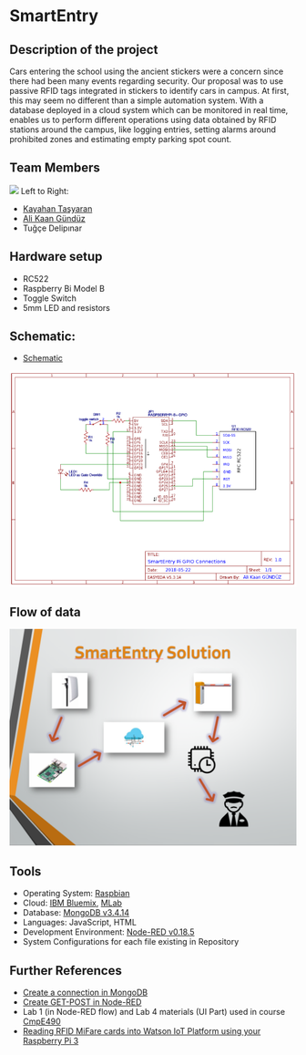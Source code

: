 # SmartEntry

## Description of the project

Cars entering the school using the ancient stickers were a concern since there had been many events regarding security. Our proposal was to use passive RFID tags integrated in stickers to identify cars in campus. At first, this may seem no different than a simple automation system. With a database deployed in a cloud system which can be monitored in real time, enables us to perform different operations using data obtained by RFID stations around the campus, like logging entries, setting alarms around prohibited zones and estimating empty parking spot count.

## Team Members

![](https://i.imgur.com/46yQxQF.png)
Left to Right:
* [Kayahan Taşyaran](https://github.com/ktasyaran) 
* [Ali Kaan Gündüz](https://github.com/alikaang) 
* Tuğçe Delipınar 

## Hardware setup
* RC522
* Raspberry Bi Model B
* Toggle Switch
* 5mm LED and resistors

## Schematic:

* [Schematic](https://github.com/bounIoT/SmartEntry/blob/master/Figures/Raspberry_Schematic.pdf)

![](https://github.com/bounIoT/SmartEntry/blob/master/Figures/raspberry_schematic.PNG)

## Flow of data 

![](https://github.com/bounIoT/SmartEntry/blob/master/Figures/DataFlow.PNG)

## Tools
* Operating System: [Raspbian](https://www.raspbian.org)
* Cloud: [IBM Bluemix](https://www.ibm.com/cloud/), [MLab](https://mlab.com)
* Database: [MongoDB v3.4.14](https://www.mongodb.com)
* Languages: JavaScript, HTML
* Development Environment: [Node-RED v0.18.5](https://nodered.org)
* System Configurations for each file existing in Repository


## Further References

* [Create a connection in MongoDB](https://www.compose.com/articles/power-prototyping-with-mongodb-and-node-red-2/)
* [Create GET-POST in Node-RED](https://www.compose.com/articles/5-minute-signup-with-node-red-and-compose/)
* Lab 1 (in Node-RED flow) and Lab 4 materials (UI Part) used in course [CmpE490](https://www.cmpe.boun.edu.tr/courses/cmpe490/2018/spring)
* [Reading RFID MiFare cards into Watson IoT Platform using your Raspberry Pi 3](https://developer.ibm.com/recipes/tutorials/reading-rfid-mifare-cards-into-watson-iot-platform-using-your-raspberry-pi-3/)
